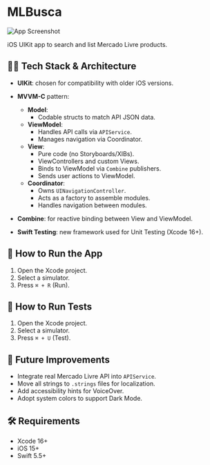 # MLBusca

![App Screenshot](MLBusca.gif)

iOS UIKit app to search and list Mercado Livre products.

## 🧑‍💻 Tech Stack & Architecture

- **UIKit**: chosen for compatibility with older iOS versions.
- **MVVM-C** pattern:
  - **Model**:
    - Codable structs to match API JSON data.
  - **ViewModel**:
    - Handles API calls via `APIService`.
    - Manages navigation via Coordinator.
  - **View**:
    - Pure code (no Storyboards/XIBs).
    - ViewControllers and custom Views.
    - Binds to ViewModel via `Combine` publishers.
    - Sends user actions to ViewModel.
  - **Coordinator**:
    - Owns `UINavigationController`.
    - Acts as a factory to assemble modules.
    - Handles navigation between modules.

- **Combine**: for reactive binding between View and ViewModel.
- **Swift Testing**: new framework used for Unit Testing (Xcode 16+).

## 📱 How to Run the App

1. Open the Xcode project.
2. Select a simulator.
3. Press `⌘ + R` (Run).

## 🧪 How to Run Tests

1. Open the Xcode project.
2. Select a simulator.
3. Press `⌘ + U` (Test).

## 🔮 Future Improvements

- Integrate real Mercado Livre API into `APIService`.
- Move all strings to `.strings` files for localization.
- Add accessibility hints for VoiceOver.
- Adopt system colors to support Dark Mode.

## 🛠 Requirements

- Xcode 16+
- iOS 15+
- Swift 5.5+
